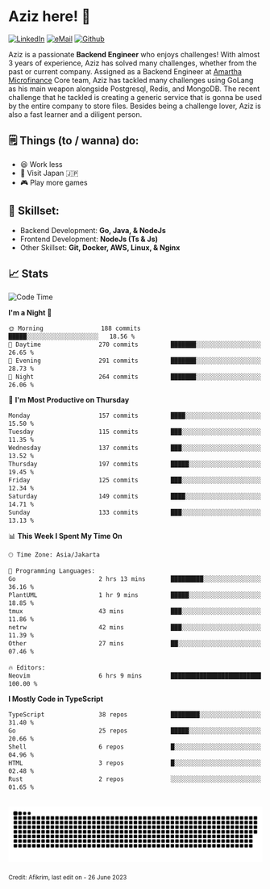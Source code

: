 # Aziz here! 👋

[![LinkedIn](https://img.shields.io/static/v1?message=afikrim&logo=linkedin&label=&color=0077B5&logoColor=white&labelColor=&style=for-the-badge)](https://www.linkedin.com/in/afikrim)
[![eMail](https://img.shields.io/static/v1?message=afikrim10@gmail.com&logo=gmail&label=&color=D14836&logoColor=white&labelColor=&style=for-the-badge)](mailto:afikrim10@gmail.com)
[![Github](https://komarev.com/ghpvc/?username=afikrim&label=Visitors&style=for-the-badge)](https://www.github.com/afikrim)

<!--Introduction-->
Aziz is a passionate **Backend Engineer** who enjoys challenges! With almost 3 years of experience, Aziz has solved many challenges, whether from the past or current company. Assigned as a Backend Engineer at [Amartha Microfinance](https://amartha.com) Core team, Aziz has tackled many challenges using GoLang as his main weapon alongside Postgresql, Redis, and MongoDB. The recent challenge that he tackled is creating a generic service that is gonna be used by the entire company to store files. Besides being a challenge lover, Aziz is also a fast learner and a diligent person.

<!--Things TODO-->
## 🗒️ Things (to / wanna) do:

- 😆 Work less
- 🚀 Visit Japan 🇯🇵
- 🎮 Play more games

<!--Skillset-->
## 🏅 Skillset:

- Backend Development: **Go, Java, & NodeJs**
- Frontend Development: **NodeJs (Ts & Js)**
- Other Skillset: **Git, Docker, AWS, Linux, & Nginx**

## 📈 Stats  

<!--START_SECTION:waka-->
![Code Time](http://img.shields.io/badge/Code%20Time-1%2C527%20hrs%2049%20mins-blue)

**I'm a Night 🦉** 

```text
🌞 Morning                188 commits         █████░░░░░░░░░░░░░░░░░░░░   18.56 % 
🌆 Daytime                270 commits         ███████░░░░░░░░░░░░░░░░░░   26.65 % 
🌃 Evening                291 commits         ███████░░░░░░░░░░░░░░░░░░   28.73 % 
🌙 Night                  264 commits         ███████░░░░░░░░░░░░░░░░░░   26.06 % 
```
📅 **I'm Most Productive on Thursday** 

```text
Monday                   157 commits         ████░░░░░░░░░░░░░░░░░░░░░   15.50 % 
Tuesday                  115 commits         ███░░░░░░░░░░░░░░░░░░░░░░   11.35 % 
Wednesday                137 commits         ███░░░░░░░░░░░░░░░░░░░░░░   13.52 % 
Thursday                 197 commits         █████░░░░░░░░░░░░░░░░░░░░   19.45 % 
Friday                   125 commits         ███░░░░░░░░░░░░░░░░░░░░░░   12.34 % 
Saturday                 149 commits         ████░░░░░░░░░░░░░░░░░░░░░   14.71 % 
Sunday                   133 commits         ███░░░░░░░░░░░░░░░░░░░░░░   13.13 % 
```


📊 **This Week I Spent My Time On** 

```text
🕑︎ Time Zone: Asia/Jakarta

💬 Programming Languages: 
Go                       2 hrs 13 mins       █████████░░░░░░░░░░░░░░░░   36.16 % 
PlantUML                 1 hr 9 mins         █████░░░░░░░░░░░░░░░░░░░░   18.85 % 
tmux                     43 mins             ███░░░░░░░░░░░░░░░░░░░░░░   11.86 % 
netrw                    42 mins             ███░░░░░░░░░░░░░░░░░░░░░░   11.39 % 
Other                    27 mins             ██░░░░░░░░░░░░░░░░░░░░░░░   07.46 % 

🔥 Editors: 
Neovim                   6 hrs 9 mins        █████████████████████████   100.00 % 
```

**I Mostly Code in TypeScript** 

```text
TypeScript               38 repos            ████████░░░░░░░░░░░░░░░░░   31.40 % 
Go                       25 repos            █████░░░░░░░░░░░░░░░░░░░░   20.66 % 
Shell                    6 repos             █░░░░░░░░░░░░░░░░░░░░░░░░   04.96 % 
HTML                     3 repos             █░░░░░░░░░░░░░░░░░░░░░░░░   02.48 % 
Rust                     2 repos             ░░░░░░░░░░░░░░░░░░░░░░░░░   01.65 % 
```




<!--END_SECTION:waka-->


<br clear="both">

<div align="center">
  <img src="https://raw.githubusercontent.com/afikrim/afikrim/output/snake.svg" alt="Snake animation" />
</div>


<sub>Credit: Afikrim, last edit on - 26 June 2023</sub>
